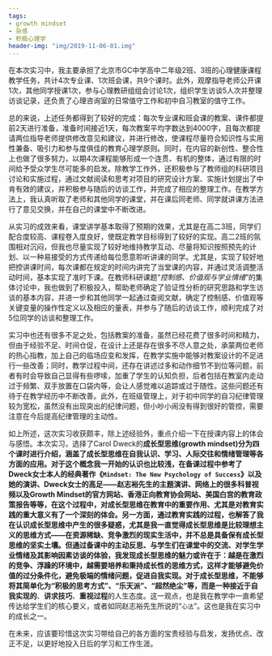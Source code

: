 ```yaml
---
tags:
- growth mindset
- 杂感
- 积极心理学
header-img: "img/2019-11-06-01.img"
---
```

在本次实习中，我主要承担了北京市GC中学高中二年级2班、3班的心理健康课程教学任务，共计4次专业课、1次班会课，共9个课时。此外，观摩指导老师公开课1次，其他同学授课1次，参与心理教研组组会讨论1次，组织学生访谈5人次并整理访谈记录，还负责了心理咨询室的日常值守工作和初中自习教室的值守工作。

总的来说，上述任务都得到了较好的完成：每次专业课和班会课的教案、课件都提前2天进行准备，准备时间接近1天，每次教案平均字数达到4000字，且每次都提请两位指导老师提供修改意见和建议，并进行修改，使课程尽量符合知识性与实用性兼备、吸引力和参与度俱佳的教育心理学原则。同时，在内容的新创性、整合性上也做了很多努力，以期4次课程能够形成一个连贯、有机的整体，通过有限的时间给予受众学生尽可能多的启发。除教学工作外，还积极参与了教师组的科研项目讨论和实施过程，通过文献阅读和思考对项目的研究设计方案、实施计划提出了中肯有效的建议，并积极参与随后的访谈工作，并完成了相应的整理工作。在教学方法上，我认真听取了老师和其他同学的课堂，并在课后同老师、同学就讲课方法进行了意见交换，并在自己的课堂中不断改进。

从实习的成效来看，课堂讲学基本取得了预期的效果，尤其是在高二3班，同学们配合度较高、课程卷入度良好，使既定教学目标得到了较好的实现。高二2班的氛围相对沉闷，但我也尽量实现了较好地维持教学互动、尽量将知识按照预先的计划、以一种易接受的方式传递给每位愿意聆听讲课的同学。尤其是，实现了较好地把控讲课时间，每次课都在规定的时间内讲完了当堂课的内容，并通过灵活调整活动时间，基本实现了准时下课。在教师科研课题“_控制感、价值观与学业情绪_”的集体讨论中，我也做到了积极投入，帮助老师确定了验证性分析的研究思路和学生访谈的基本内容，并进一步和其他同学一起通过查阅文献，确定了控制感、价值观等关键变量的操作性定义以及相应的量表，并参与了随后的访谈工作，顺利完成了对5位同学的访谈和整理工作。

实习中也还有很多不足之处，包括教案的准备，虽然已经花费了很多时间和精力，但由于经验不足、时间仓促，在设计上还是存在很多不尽人意之处，承蒙两位老师的热心指教，加上自己的临场应变和发挥，在教学实施中能够对教案设计的不足进行一些改善；同时，教学过程中间，还存在讲述过多和动作细节不到位等问题，前者有时会导致自己显得有些啰嗦，加重了学生的认知负担，后者包括在教室内走动过于频繁、双手放置在口袋内等，会让人感觉难以追踪或过于随性。这些问题还有待于在教学经历中不断改善。此外，在班级管理上，对于初中同学的自习纪律管理较为宽松，虽然没有出现突出的纪律问题，但小吵小闹没有得到很好的管控，需要注意在今后提高纪律管理的主动性。

如上所述，这次实习收获颇丰，除上述经验外，重点介绍一下在授课内容上的体会与感悟。本次实习，选择了Carol Dweck的**成长型思维(growth mindset)**分为四个课时进行介绍，涵盖了成长型思维在自我认识、学习、人际交往和情绪管理等各方面的应用。对于这个概念我一开始的认识也比较浅，在备课过程中参考了Dweck女士本人的经典著作《`Mindset: The New Psychology of Success`》以及她的演讲、Dweck女士的高足——赵志裕先生的主题演讲、网络上的很多科普视频以及Growth Mindset的官方网站、香港正向教育协会网站、美国白宫的教育政策报告等等，在这个过程中，对成长型思维在教育中的重要作用、尤其是对教育实践的重大意义有了一个深刻的体会。另一方面，通过教育实践的过程，也解答了我在认识成长型思维中产生的很多疑惑，尤其是我一直觉得成长型思维是比较理想主义的思维方式——在资源稀缺、竞争激烈的现实生活中，并不总是具备保有成长型思维的坚实土壤。但通过备课中的主动反思、与学生们在课堂中的交流、对学生学业情绪及其影响因素访谈的体验，我发现成长型思维的魅力或许在于：**越是在激烈的竞争、浮躁的环境中，越需要培养和秉持成长性的思维方式**，这样才能够避免价值的过分条件化，避免极端的情绪问题，促进自我实现。对于成长型思维，不能够将其简单化为“积极的思考方式”、“乐天派”、“超然绝尘”等，而是一种接近于**自我实现的**、**讲求技巧**、**重视过程**的人生态度。这一观点，也是我在教学中一直希望传达给学生们的核心要义，或者如同赵志裕先生所说的“`心法`”。这也是我在实习中的成长之一。

在未来，应该要珍惜这次实习带给自己的各方面的宝贵经验与启发，发扬优点、改正不足，以更好地投入日后的学习和工作生涯。
